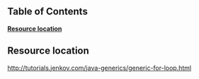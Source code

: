 ## Table of Contents
**[Resource location](#resource-location)** 

## Resource location
http://tutorials.jenkov.com/java-generics/generic-for-loop.html